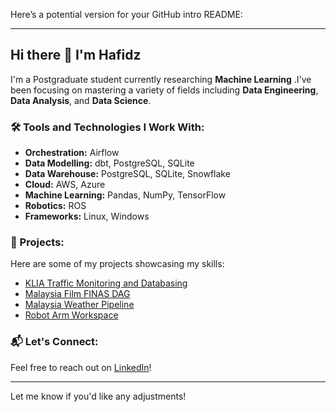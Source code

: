 Here’s a potential version for your GitHub intro README:

---

## Hi there 👋 I'm Hafidz

I'm a Postgraduate student currently researching **Machine Learning** .I've been focusing on mastering a variety of fields including **Data Engineering**, **Data Analysis**, and **Data Science**.

### 🛠️ Tools and Technologies I Work With:
- **Orchestration:** Airflow
- **Data Modelling:** dbt, PostgreSQL, SQLite
- **Data Warehouse:** PostgreSQL, SQLite, Snowflake
- **Cloud:** AWS, Azure
- **Machine Learning:** Pandas, NumPy, TensorFlow
- **Robotics:** ROS
- **Frameworks:** Linux, Windows

### 🚀 Projects:
Here are some of my projects showcasing my skills:
- [KLIA Traffic Monitoring and Databasing](https://github.com/strafe27/klia-traffic-monitoring-and-databasing)
- [Malaysia Film FINAS DAG](https://github.com/strafe27/malaysia-film-finas-dag)
- [Malaysia Weather Pipeline](https://github.com/strafe27/malaysia-weather-pipeline)
- [Robot Arm Workspace](https://github.com/strafe27/robotarm_ws)

### 📬 Let's Connect:
Feel free to reach out on [LinkedIn](https://www.linkedin.com/in/hafidz-hasnor-440459122/)!

---

Let me know if you'd like any adjustments!
